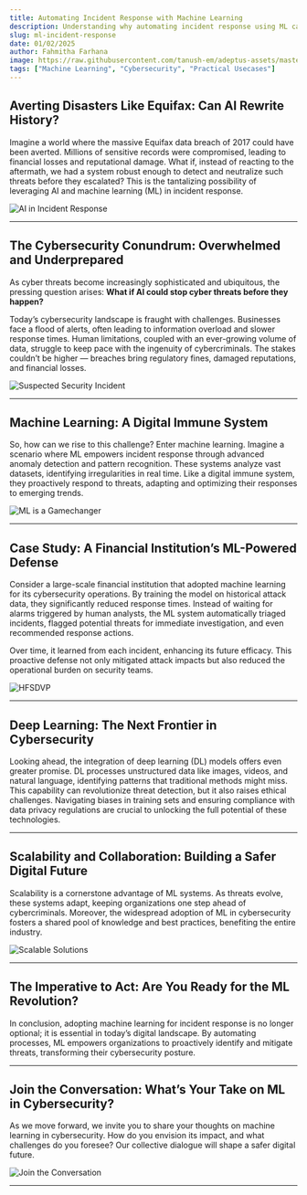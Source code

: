 ```yaml
---
title: Automating Incident Response with Machine Learning
description: Understanding why automating incident response using ML can be a gamechanger.
slug: ml-incident-response
date: 01/02/2025
author: Fahmitha Farhana
image: https://raw.githubusercontent.com/tanush-em/adeptus-assets/master/uploads/ART007/_a1acd9ef-7e8e-405e-9f6a-410c4c264e97.jpg
tags: ["Machine Learning", "Cybersecurity", "Practical Usecases"]
---
```



## Averting Disasters Like Equifax: Can AI Rewrite History?

Imagine a world where the massive Equifax data breach of 2017 could have been averted. Millions of sensitive records were compromised, leading to financial losses and reputational damage. What if, instead of reacting to the aftermath, we had a system robust enough to detect and neutralize such threats before they escalated? This is the tantalizing possibility of leveraging AI and machine learning (ML) in incident response.

![AI in Incident Response](https://raw.githubusercontent.com/tanush-em/adeptus-assets/master/uploads/ART007/AI-in-Incident-Response.png)

---

## The Cybersecurity Conundrum: Overwhelmed and Underprepared

As cyber threats become increasingly sophisticated and ubiquitous, the pressing question arises: **What if AI could stop cyber threats before they happen?**

Today’s cybersecurity landscape is fraught with challenges. Businesses face a flood of alerts, often leading to information overload and slower response times. Human limitations, coupled with an ever-growing volume of data, struggle to keep pace with the ingenuity of cybercriminals. The stakes couldn’t be higher — breaches bring regulatory fines, damaged reputations, and financial losses.

![Suspected Security Incident](https://raw.githubusercontent.com/tanush-em/adeptus-assets/master/uploads/ART007/_d2268c80-be7a-45d5-896b-9881935ffbca.jpg)

---

## Machine Learning: A Digital Immune System

So, how can we rise to this challenge? Enter machine learning. Imagine a scenario where ML empowers incident response through advanced anomaly detection and pattern recognition. These systems analyze vast datasets, identifying irregularities in real time. Like a digital immune system, they proactively respond to threats, adapting and optimizing their responses to emerging trends.

![ML is a Gamechanger](https://raw.githubusercontent.com/tanush-em/adeptus-assets/master/uploads/ART007/_a1acd9ef-7e8e-405e-9f6a-410c4c264e97.jpg)

---

## Case Study: A Financial Institution’s ML-Powered Defense

Consider a large-scale financial institution that adopted machine learning for its cybersecurity operations. By training the model on historical attack data, they significantly reduced response times. Instead of waiting for alarms triggered by human analysts, the ML system automatically triaged incidents, flagged potential threats for immediate investigation, and even recommended response actions.

Over time, it learned from each incident, enhancing its future efficacy. This proactive defense not only mitigated attack impacts but also reduced the operational burden on security teams.

![HFSDVP](https://raw.githubusercontent.com/tanush-em/adeptus-assets/master/uploads/ART007/_22fdfff2-c586-400a-80f7-59549825dcaf.jpg)

---

## Deep Learning: The Next Frontier in Cybersecurity

Looking ahead, the integration of deep learning (DL) models offers even greater promise. DL processes unstructured data like images, videos, and natural language, identifying patterns that traditional methods might miss. This capability can revolutionize threat detection, but it also raises ethical challenges. Navigating biases in training sets and ensuring compliance with data privacy regulations are crucial to unlocking the full potential of these technologies.

---

## Scalability and Collaboration: Building a Safer Digital Future

Scalability is a cornerstone advantage of ML systems. As threats evolve, these systems adapt, keeping organizations one step ahead of cybercriminals. Moreover, the widespread adoption of ML in cybersecurity fosters a shared pool of knowledge and best practices, benefiting the entire industry.

![Scalable Solutions](https://raw.githubusercontent.com/tanush-em/adeptus-assets/master/uploads/ART007/OIG3.jpg)

---

## The Imperative to Act: Are You Ready for the ML Revolution?

In conclusion, adopting machine learning for incident response is no longer optional; it is essential in today’s digital landscape. By automating processes, ML empowers organizations to proactively identify and mitigate threats, transforming their cybersecurity posture.

---

## Join the Conversation: What’s Your Take on ML in Cybersecurity?

As we move forward, we invite you to share your thoughts on machine learning in cybersecurity. How do you envision its impact, and what challenges do you foresee? Our collective dialogue will shape a safer digital future.

![Join the Conversation](https://raw.githubusercontent.com/tanush-em/adeptus-assets/master/uploads/ART007/Suspected-Security-Event_Incident-1920w.png)

---
